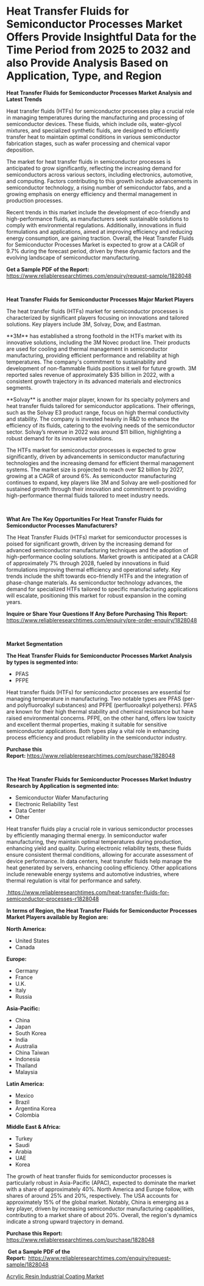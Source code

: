 <p><h1>Heat Transfer Fluids for Semiconductor Processes Market Offers Provide Insightful Data for the Time Period from 2025 to 2032 and also Provide Analysis Based on Application, Type, and Region</h1></p><p><strong>Heat Transfer Fluids for Semiconductor Processes Market Analysis and Latest Trends</strong></p>
<p><p>Heat transfer fluids (HTFs) for semiconductor processes play a crucial role in managing temperatures during the manufacturing and processing of semiconductor devices. These fluids, which include oils, water-glycol mixtures, and specialized synthetic fluids, are designed to efficiently transfer heat to maintain optimal conditions in various semiconductor fabrication stages, such as wafer processing and chemical vapor deposition.</p><p>The market for heat transfer fluids in semiconductor processes is anticipated to grow significantly, reflecting the increasing demand for semiconductors across various sectors, including electronics, automotive, and computing. Factors contributing to this growth include advancements in semiconductor technology, a rising number of semiconductor fabs, and a growing emphasis on energy efficiency and thermal management in production processes. </p><p>Recent trends in this market include the development of eco-friendly and high-performance fluids, as manufacturers seek sustainable solutions to comply with environmental regulations. Additionally, innovations in fluid formulations and applications, aimed at improving efficiency and reducing energy consumption, are gaining traction. Overall, the Heat Transfer Fluids for Semiconductor Processes Market is expected to grow at a CAGR of 9.7% during the forecast period, driven by these dynamic factors and the evolving landscape of semiconductor manufacturing.</p></p>
<p><strong>Get a Sample PDF of the Report:&nbsp;</strong> <a href="https://www.reliableresearchtimes.com/enquiry/request-sample/1828048?utm_campaign=3542&utm_medium=2&utm_source=Github&utm_content=ia&utm_term=03042025&utm_id=heat-transfer-fluids-for-semiconductor-processes">https://www.reliableresearchtimes.com/enquiry/request-sample/1828048</a></p>
<p>&nbsp;</p>
<p><strong>Heat Transfer Fluids for Semiconductor Processes Major Market Players</strong></p>
<p><p>The heat transfer fluids (HTFs) market for semiconductor processes is characterized by significant players focusing on innovations and tailored solutions. Key players include 3M, Solvay, Dow, and Eastman.</p><p>**3M** has established a strong foothold in the HTFs market with its innovative solutions, including the 3M Novec product line. Their products are used for cooling and thermal management in semiconductor manufacturing, providing efficient performance and reliability at high temperatures. The company's commitment to sustainability and development of non-flammable fluids positions it well for future growth. 3M reported sales revenue of approximately $35 billion in 2022, with a consistent growth trajectory in its advanced materials and electronics segments.</p><p>**Solvay** is another major player, known for its specialty polymers and heat transfer fluids tailored for semiconductor applications. Their offerings, such as the Solvay E3 product range, focus on high thermal conductivity and stability. The company is invested heavily in R&D to enhance the efficiency of its fluids, catering to the evolving needs of the semiconductor sector. Solvay’s revenue in 2022 was around $11 billion, highlighting a robust demand for its innovative solutions.</p><p>The HTFs market for semiconductor processes is expected to grow significantly, driven by advancements in semiconductor manufacturing technologies and the increasing demand for efficient thermal management systems. The market size is projected to reach over $2 billion by 2027, growing at a CAGR of around 6%. As semiconductor manufacturing continues to expand, key players like 3M and Solvay are well-positioned for sustained growth through their innovation and commitment to providing high-performance thermal fluids tailored to meet industry needs.</p></p>
<p>&nbsp;</p>
<p><strong>What Are The Key Opportunities For Heat Transfer Fluids for Semiconductor Processes Manufacturers?</strong></p>
<p><p>The Heat Transfer Fluids (HTFs) market for semiconductor processes is poised for significant growth, driven by the increasing demand for advanced semiconductor manufacturing techniques and the adoption of high-performance cooling solutions. Market growth is anticipated at a CAGR of approximately 7% through 2028, fueled by innovations in fluid formulations improving thermal efficiency and operational safety. Key trends include the shift towards eco-friendly HTFs and the integration of phase-change materials. As semiconductor technology advances, the demand for specialized HTFs tailored to specific manufacturing applications will escalate, positioning this market for robust expansion in the coming years.</p></p>
<p><strong>Inquire or Share Your Questions If Any Before Purchasing This Report:</strong> <a href="https://www.reliableresearchtimes.com/enquiry/pre-order-enquiry/1828048?utm_campaign=3542&utm_medium=2&utm_source=Github&utm_content=ia&utm_term=03042025&utm_id=heat-transfer-fluids-for-semiconductor-processes">https://www.reliableresearchtimes.com/enquiry/pre-order-enquiry/1828048</a></p>
<p>&nbsp;</p>
<p><strong>Market Segmentation</strong></p>
<p><strong>The Heat Transfer Fluids for Semiconductor Processes Market Analysis by types is segmented into:</strong></p>
<p><ul><li>PFAS</li><li>PFPE</li></ul></p>
<p><p>Heat transfer fluids (HTFs) for semiconductor processes are essential for managing temperature in manufacturing. Two notable types are PFAS (per- and polyfluoroalkyl substances) and PFPE (perfluoroalkyl polyethers). PFAS are known for their high thermal stability and chemical resistance but have raised environmental concerns. PFPE, on the other hand, offers low toxicity and excellent thermal properties, making it suitable for sensitive semiconductor applications. Both types play a vital role in enhancing process efficiency and product reliability in the semiconductor industry.</p></p>
<p><strong>Purchase this Report:&nbsp;</strong><a href="https://www.reliableresearchtimes.com/purchase/1828048?utm_campaign=3542&utm_medium=2&utm_source=Github&utm_content=ia&utm_term=03042025&utm_id=heat-transfer-fluids-for-semiconductor-processes">https://www.reliableresearchtimes.com/purchase/1828048</a></p>
<p>&nbsp;</p>
<p><strong>The Heat Transfer Fluids for Semiconductor Processes Market Industry Research by Application is segmented into:</strong></p>
<p><ul><li>Semiconductor Wafer Manufacturing</li><li>Electronic Reliability Test</li><li>Data Center</li><li>Other</li></ul></p>
<p><p>Heat transfer fluids play a crucial role in various semiconductor processes by efficiently managing thermal energy. In semiconductor wafer manufacturing, they maintain optimal temperatures during production, enhancing yield and quality. During electronic reliability tests, these fluids ensure consistent thermal conditions, allowing for accurate assessment of device performance. In data centers, heat transfer fluids help manage the heat generated by servers, enhancing cooling efficiency. Other applications include renewable energy systems and automotive industries, where thermal regulation is vital for performance and safety.</p></p>
<p><a href="https://www.reliableresearchtimes.com/heat-transfer-fluids-for-semiconductor-processes-r1828048?utm_campaign=3542&utm_medium=2&utm_source=Github&utm_content=ia&utm_term=03042025&utm_id=heat-transfer-fluids-for-semiconductor-processes">&nbsp;https://www.reliableresearchtimes.com/heat-transfer-fluids-for-semiconductor-processes-r1828048</a></p>
<p><strong>In terms of Region, the Heat Transfer Fluids for Semiconductor Processes Market Players available by Region are:</strong></p>
<p>
    <p> <strong> North America: </strong>
        <ul>
            <li>United States</li>
            <li>Canada</li>
        </ul>
        </p> 
    <p> <strong> Europe: </strong>
        <ul>
            <li>Germany</li>
            <li>France</li>
            <li>U.K.</li>
            <li>Italy</li>
            <li>Russia</li>
        </ul>
        </p> 
    <p> <strong> Asia-Pacific: </strong>
        <ul>
            <li>China</li>
            <li>Japan</li>
            <li>South Korea</li>
            <li>India</li>
            <li>Australia</li>
            <li>China Taiwan</li>
            <li>Indonesia</li>
            <li>Thailand</li>
            <li>Malaysia</li>
        </ul>
        </p> 
    <p> <strong> Latin America: </strong>
        <ul>
            <li>Mexico</li>
            <li>Brazil</li>
            <li>Argentina Korea</li>
            <li>Colombia</li>
        </ul>
        </p> 
    <p> <strong> Middle East & Africa: </strong>
        <ul>
            <li>Turkey</li>
            <li>Saudi</li>
            <li>Arabia</li>
            <li>UAE</li>
            <li>Korea</li>
        </ul>
    </p>
    </p>
<p><p>The growth of heat transfer fluids for semiconductor processes is particularly robust in Asia-Pacific (APAC), expected to dominate the market with a share of approximately 40%. North America and Europe follow, with shares of around 25% and 20%, respectively. The USA accounts for approximately 15% of the global market. Notably, China is emerging as a key player, driven by increasing semiconductor manufacturing capabilities, contributing to a market share of about 20%. Overall, the region's dynamics indicate a strong upward trajectory in demand.</p></p>
<p><strong>Purchase this Report: </strong><a href="https://www.reliableresearchtimes.com/purchase/1828048?utm_campaign=3542&utm_medium=2&utm_source=Github&utm_content=ia&utm_term=03042025&utm_id=heat-transfer-fluids-for-semiconductor-processes">https://www.reliableresearchtimes.com/purchase/1828048</a></p>
<p>&nbsp;<strong>Get a Sample PDF of the Report:&nbsp;&nbsp;</strong><a href="https://www.reliableresearchtimes.com/enquiry/request-sample/1828048?utm_campaign=3542&utm_medium=2&utm_source=Github&utm_content=ia&utm_term=03042025&utm_id=heat-transfer-fluids-for-semiconductor-processes">https://www.reliableresearchtimes.com/enquiry/request-sample/1828048</a></p>
<p><strong></strong></p>
<p><p><a href="https://github.com/merkinedry7b/Market-Research-Report-List-1/blob/main/acrylic-resin-industrial-coating-market.md?utm_campaign=3542&utm_medium=2&utm_source=Github&utm_content=ia&utm_term=03042025&utm_id=heat-transfer-fluids-for-semiconductor-processes">Acrylic Resin Industrial Coating Market</a></p></p>